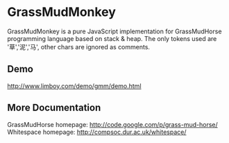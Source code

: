 GrassMudMonkey
========
GrassMudMonkey is a pure JavaScript implementation for GrassMudHorse programming language based on stack & heap. The only tokens used are '草','泥','马', other chars are ignored as comments. 


Demo
-------------------------------
<http://www.limboy.com/demo/gmm/demo.html>


More Documentation
-------------------------------
GrassMudHorse homepage: <http://code.google.com/p/grass-mud-horse/>
Whitespace homepage: <http://compsoc.dur.ac.uk/whitespace/>


